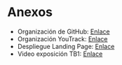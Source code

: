 # Anexos

- Organización de GitHub: [Enlace](https://github.com/GalaxiaWonder-AppsWeb)
- Organización YouTrack: [Enlace](https://galaxiawonder.youtrack.cloud/projects/0-6)
- Despliegue Landing Page: [Enlace](https://galaxiawonder-appsweb.github.io/LandingPage/)
- Video exposición TB1: [Enlace](https://upcedupe-my.sharepoint.com/:v:/g/personal/u20221e247_upc_edu_pe/EZWHYu0kuXJNo3vwxZbwAI8BUgztRVa4ZYaaLK5_yOF2qQ?nav=eyJyZWZlcnJhbEluZm8iOnsicmVmZXJyYWxBcHAiOiJTdHJlYW1XZWJBcHAiLCJyZWZlcnJhbFZpZXciOiJTaGFyZURpYWxvZy1MaW5rIiwicmVmZXJyYWxBcHBQbGF0Zm9ybSI6IldlYiIsInJlZmVycmFsTW9kZSI6InZpZXcifX0%3D&e=roB70Rv)